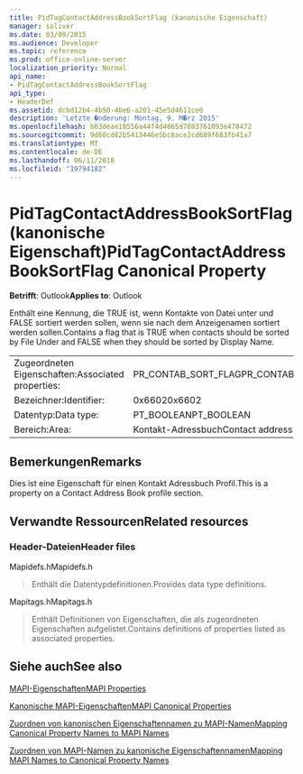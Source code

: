 ```yaml
---
title: PidTagContactAddressBookSortFlag (kanonische Eigenschaft)
manager: soliver
ms.date: 03/09/2015
ms.audience: Developer
ms.topic: reference
ms.prod: office-online-server
localization_priority: Normal
api_name:
- PidTagContactAddressBookSortFlag
api_type:
- HeaderDef
ms.assetid: dcbd12b4-4b50-4be6-a201-45e5d4611ce0
description: 'Letzte �nderung: Montag, 9. M�rz 2015'
ms.openlocfilehash: b03deae18556a44f4d4865d7083761893e478472
ms.sourcegitcommit: 9d60cd82b5413446e5bc8ace2cd689f683fb41a7
ms.translationtype: MT
ms.contentlocale: de-DE
ms.lasthandoff: 06/11/2018
ms.locfileid: "19794182"
---
```

# <a name="pidtagcontactaddressbooksortflag-canonical-property"></a><span data-ttu-id="05b07-103">PidTagContactAddressBookSortFlag (kanonische Eigenschaft)</span><span class="sxs-lookup"><span data-stu-id="05b07-103">PidTagContactAddressBookSortFlag Canonical Property</span></span>

  
  
<span data-ttu-id="05b07-104">**Betrifft**: Outlook</span><span class="sxs-lookup"><span data-stu-id="05b07-104">**Applies to**: Outlook</span></span> 
  
<span data-ttu-id="05b07-105">Enthält eine Kennung, die TRUE ist, wenn Kontakte von Datei unter und FALSE sortiert werden sollen, wenn sie nach dem Anzeigenamen sortiert werden sollen.</span><span class="sxs-lookup"><span data-stu-id="05b07-105">Contains a flag that is TRUE when contacts should be sorted by File Under and FALSE when they should be sorted by Display Name.</span></span> 
  
|||
|:-----|:-----|
|<span data-ttu-id="05b07-106">Zugeordneten Eigenschaften:</span><span class="sxs-lookup"><span data-stu-id="05b07-106">Associated properties:</span></span>  <br/> |<span data-ttu-id="05b07-107">PR_CONTAB_SORT_FLAG</span><span class="sxs-lookup"><span data-stu-id="05b07-107">PR_CONTAB_SORT_FLAG</span></span>  <br/> |
|<span data-ttu-id="05b07-108">Bezeichner:</span><span class="sxs-lookup"><span data-stu-id="05b07-108">Identifier:</span></span>  <br/> |<span data-ttu-id="05b07-109">0x6602</span><span class="sxs-lookup"><span data-stu-id="05b07-109">0x6602</span></span>  <br/> |
|<span data-ttu-id="05b07-110">Datentyp:</span><span class="sxs-lookup"><span data-stu-id="05b07-110">Data type:</span></span>  <br/> |<span data-ttu-id="05b07-111">PT_BOOLEAN</span><span class="sxs-lookup"><span data-stu-id="05b07-111">PT_BOOLEAN</span></span>  <br/> |
|<span data-ttu-id="05b07-112">Bereich:</span><span class="sxs-lookup"><span data-stu-id="05b07-112">Area:</span></span>  <br/> |<span data-ttu-id="05b07-113">Kontakt-Adressbuch</span><span class="sxs-lookup"><span data-stu-id="05b07-113">Contact address book</span></span>  <br/> |
   
## <a name="remarks"></a><span data-ttu-id="05b07-114">Bemerkungen</span><span class="sxs-lookup"><span data-stu-id="05b07-114">Remarks</span></span>

<span data-ttu-id="05b07-115">Dies ist eine Eigenschaft für einen Kontakt Adressbuch Profil.</span><span class="sxs-lookup"><span data-stu-id="05b07-115">This is a property on a Contact Address Book profile section.</span></span>
  
## <a name="related-resources"></a><span data-ttu-id="05b07-116">Verwandte Ressourcen</span><span class="sxs-lookup"><span data-stu-id="05b07-116">Related resources</span></span>

### <a name="header-files"></a><span data-ttu-id="05b07-117">Header-Dateien</span><span class="sxs-lookup"><span data-stu-id="05b07-117">Header files</span></span>

<span data-ttu-id="05b07-118">Mapidefs.h</span><span class="sxs-lookup"><span data-stu-id="05b07-118">Mapidefs.h</span></span>
  
> <span data-ttu-id="05b07-119">Enthält die Datentypdefinitionen.</span><span class="sxs-lookup"><span data-stu-id="05b07-119">Provides data type definitions.</span></span>
    
<span data-ttu-id="05b07-120">Mapitags.h</span><span class="sxs-lookup"><span data-stu-id="05b07-120">Mapitags.h</span></span>
  
> <span data-ttu-id="05b07-121">Enthält Definitionen von Eigenschaften, die als zugeordneten Eigenschaften aufgelistet.</span><span class="sxs-lookup"><span data-stu-id="05b07-121">Contains definitions of properties listed as associated properties.</span></span>
    
## <a name="see-also"></a><span data-ttu-id="05b07-122">Siehe auch</span><span class="sxs-lookup"><span data-stu-id="05b07-122">See also</span></span>



[<span data-ttu-id="05b07-123">MAPI-Eigenschaften</span><span class="sxs-lookup"><span data-stu-id="05b07-123">MAPI Properties</span></span>](mapi-properties.md)
  
[<span data-ttu-id="05b07-124">Kanonische MAPI-Eigenschaften</span><span class="sxs-lookup"><span data-stu-id="05b07-124">MAPI Canonical Properties</span></span>](mapi-canonical-properties.md)
  
[<span data-ttu-id="05b07-125">Zuordnen von kanonischen Eigenschaftennamen zu MAPI-Namen</span><span class="sxs-lookup"><span data-stu-id="05b07-125">Mapping Canonical Property Names to MAPI Names</span></span>](mapping-canonical-property-names-to-mapi-names.md)
  
[<span data-ttu-id="05b07-126">Zuordnen von MAPI-Namen zu kanonische Eigenschaftennamen</span><span class="sxs-lookup"><span data-stu-id="05b07-126">Mapping MAPI Names to Canonical Property Names</span></span>](mapping-mapi-names-to-canonical-property-names.md)

